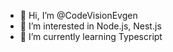 - 👋 Hi, I’m @CodeVisionEvgen
- 👀 I’m interested in Node.js, Nest.js
- 🌱 I’m currently learning Typescript 


